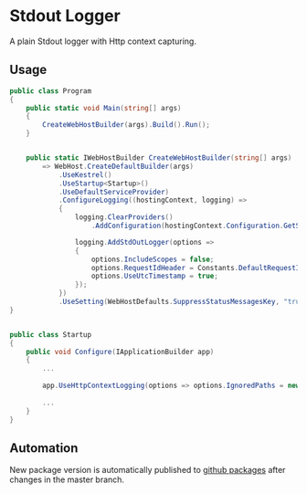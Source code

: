 # Stdout Logger

A plain Stdout logger with Http context capturing.


## Usage

```csharp
public class Program
{
    public static void Main(string[] args)
    {
        CreateWebHostBuilder(args).Build().Run();
    }


    public static IWebHostBuilder CreateWebHostBuilder(string[] args)
        => WebHost.CreateDefaultBuilder(args)
            .UseKestrel()
            .UseStartup<Startup>()
            .UseDefaultServiceProvider)
            .ConfigureLogging((hostingContext, logging) =>
            {
                logging.ClearProviders()
                    .AddConfiguration(hostingContext.Configuration.GetSection("Logging"));

                logging.AddStdOutLogger(options =>
                {
                    options.IncludeScopes = false;
                    options.RequestIdHeader = Constants.DefaultRequestIdHeader;
                    options.UseUtcTimestamp = true;
                });
            })
            .UseSetting(WebHostDefaults.SuppressStatusMessagesKey, "true");
}


public class Startup
{
    public void Configure(IApplicationBuilder app)
    {
        ...
        
        app.UseHttpContextLogging(options => options.IgnoredPaths = new HashSet<string> {"/health"});
        
        ...
    }
}
```


## Automation

New package version is automatically published to [github packages](https://github.com/features/packages) after changes in the master branch.

